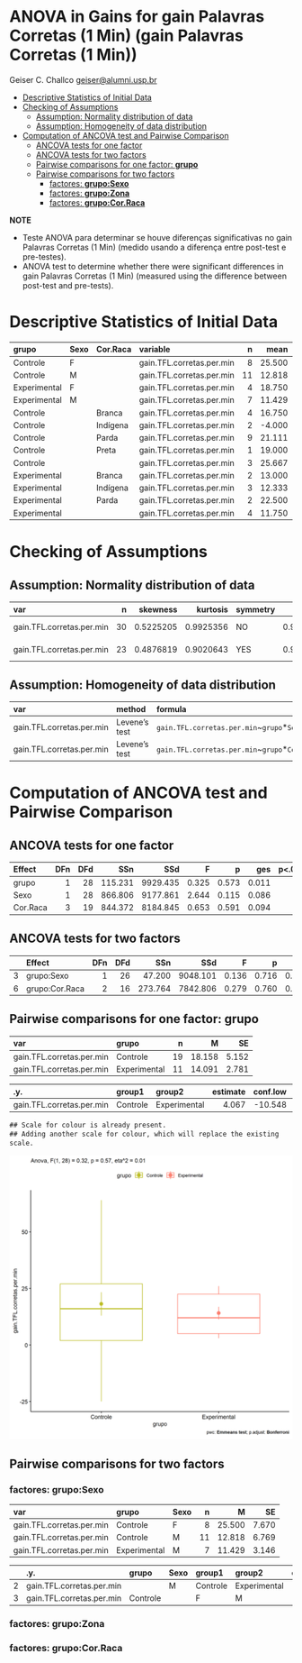 ANOVA in Gains for gain Palavras Corretas (1 Min) (gain Palavras
Corretas (1 Min))
================
Geiser C. Challco <geiser@alumni.usp.br>

- [Descriptive Statistics of Initial
  Data](#descriptive-statistics-of-initial-data)
- [Checking of Assumptions](#checking-of-assumptions)
  - [Assumption: Normality distribution of
    data](#assumption-normality-distribution-of-data)
  - [Assumption: Homogeneity of data
    distribution](#assumption-homogeneity-of-data-distribution)
- [Computation of ANCOVA test and Pairwise
  Comparison](#computation-of-ancova-test-and-pairwise-comparison)
  - [ANCOVA tests for one factor](#ancova-tests-for-one-factor)
  - [ANCOVA tests for two factors](#ancova-tests-for-two-factors)
  - [Pairwise comparisons for one factor:
    **grupo**](#pairwise-comparisons-for-one-factor-grupo)
  - [Pairwise comparisons for two
    factors](#pairwise-comparisons-for-two-factors)
    - [factores: **grupo:Sexo**](#factores-gruposexo)
    - [factores: **grupo:Zona**](#factores-grupozona)
    - [factores: **grupo:Cor.Raca**](#factores-grupocorraca)

**NOTE**

- Teste ANOVA para determinar se houve diferenças significativas no gain
  Palavras Corretas (1 Min) (medido usando a diferença entre post-test e
  pre-testes).
- ANOVA test to determine whether there were significant differences in
  gain Palavras Corretas (1 Min) (measured using the difference between
  post-test and pre-tests).

# Descriptive Statistics of Initial Data

| grupo        | Sexo | Cor.Raca | variable                  |   n |   mean | median | min | max |     sd |     se |      ci |   iqr |
|:-------------|:-----|:---------|:--------------------------|----:|-------:|-------:|----:|----:|-------:|-------:|--------:|------:|
| Controle     | F    |          | gain.TFL.corretas.per.min |   8 | 25.500 |   18.5 |  -7 |  64 | 21.693 |  7.670 |  18.136 | 24.00 |
| Controle     | M    |          | gain.TFL.corretas.per.min |  11 | 12.818 |   11.0 | -25 |  62 | 22.449 |  6.769 |  15.082 | 24.00 |
| Experimental | F    |          | gain.TFL.corretas.per.min |   4 | 18.750 |   22.5 |   4 |  26 |  9.979 |  4.990 |  15.879 |  6.25 |
| Experimental | M    |          | gain.TFL.corretas.per.min |   7 | 11.429 |   10.0 |   3 |  25 |  8.324 |  3.146 |   7.698 | 11.00 |
| Controle     |      | Branca   | gain.TFL.corretas.per.min |   4 | 16.750 |   15.0 | -25 |  62 | 35.584 | 17.792 |  56.623 | 23.25 |
| Controle     |      | Indígena | gain.TFL.corretas.per.min |   2 | -4.000 |   -4.0 |  -7 |  -1 |  4.243 |  3.000 |  38.119 |  3.00 |
| Controle     |      | Parda    | gain.TFL.corretas.per.min |   9 | 21.111 |   21.0 |  -3 |  64 | 21.398 |  7.133 |  16.448 | 23.00 |
| Controle     |      | Preta    | gain.TFL.corretas.per.min |   1 | 19.000 |   19.0 |  19 |  19 |        |        |         |  0.00 |
| Controle     |      |          | gain.TFL.corretas.per.min |   3 | 25.667 |   20.0 |  16 |  41 | 13.429 |  7.753 |  33.359 | 12.50 |
| Experimental |      | Branca   | gain.TFL.corretas.per.min |   2 | 13.000 |   13.0 |   4 |  22 | 12.728 |  9.000 | 114.356 |  9.00 |
| Experimental |      | Indígena | gain.TFL.corretas.per.min |   3 | 12.333 |   10.0 |   4 |  23 |  9.713 |  5.608 |  24.127 |  9.50 |
| Experimental |      | Parda    | gain.TFL.corretas.per.min |   2 | 22.500 |   22.5 |  20 |  25 |  3.536 |  2.500 |  31.766 |  2.50 |
| Experimental |      |          | gain.TFL.corretas.per.min |   4 | 11.750 |    9.0 |   3 |  26 | 10.210 |  5.105 |  16.247 | 10.25 |

# Checking of Assumptions

## Assumption: Normality distribution of data

| var                       |   n |  skewness |  kurtosis | symmetry | statistic | method       |         p | p.signif | normality |
|:--------------------------|----:|----------:|----------:|:---------|----------:|:-------------|----------:|:---------|:----------|
| gain.TFL.corretas.per.min |  30 | 0.5225205 | 0.9925356 | NO       | 0.9452685 | Shapiro-Wilk | 0.1261374 | ns       | YES       |
| gain.TFL.corretas.per.min |  23 | 0.4876819 | 0.9020643 | YES      | 0.9198258 | Shapiro-Wilk | 0.0660507 | ns       | YES       |

## Assumption: Homogeneity of data distribution

| var                       | method        | formula                                         |   n | df1 | df2 | statistic |         p | p.signif |
|:--------------------------|:--------------|:------------------------------------------------|----:|----:|----:|----------:|----------:|:---------|
| gain.TFL.corretas.per.min | Levene’s test | `gain.TFL.corretas.per.min`~`grupo`\*`Sexo`     |  30 |   3 |  26 | 1.4439748 | 0.2527905 | ns       |
| gain.TFL.corretas.per.min | Levene’s test | `gain.TFL.corretas.per.min`~`grupo`\*`Cor.Raca` |  23 |   6 |  16 | 0.9636182 | 0.4797773 | ns       |

# Computation of ANCOVA test and Pairwise Comparison

## ANCOVA tests for one factor

| Effect   | DFn | DFd |     SSn |      SSd |     F |     p |   ges | p\<.05 |
|:---------|----:|----:|--------:|---------:|------:|------:|------:|:-------|
| grupo    |   1 |  28 | 115.231 | 9929.435 | 0.325 | 0.573 | 0.011 |        |
| Sexo     |   1 |  28 | 866.806 | 9177.861 | 2.644 | 0.115 | 0.086 |        |
| Cor.Raca |   3 |  19 | 844.372 | 8184.845 | 0.653 | 0.591 | 0.094 |        |

## ANCOVA tests for two factors

|     | Effect         | DFn | DFd |     SSn |      SSd |     F |     p |   ges | p\<.05 |
|:----|:---------------|----:|----:|--------:|---------:|------:|------:|------:|:-------|
| 3   | grupo:Sexo     |   1 |  26 |  47.200 | 9048.101 | 0.136 | 0.716 | 0.005 |        |
| 6   | grupo:Cor.Raca |   2 |  16 | 273.764 | 7842.806 | 0.279 | 0.760 | 0.034 |        |

## Pairwise comparisons for one factor: **grupo**

| var                       | grupo        |   n |      M |    SE |
|:--------------------------|:-------------|----:|-------:|------:|
| gain.TFL.corretas.per.min | Controle     |  19 | 18.158 | 5.152 |
| gain.TFL.corretas.per.min | Experimental |  11 | 14.091 | 2.781 |

| .y.                       | group1   | group2       | estimate | conf.low | conf.high |    se | statistic |     p | p.adj | p.adj.signif |
|:--------------------------|:---------|:-------------|---------:|---------:|----------:|------:|----------:|------:|------:|:-------------|
| gain.TFL.corretas.per.min | Controle | Experimental |    4.067 |  -10.548 |    18.682 | 7.135 |      0.57 | 0.573 | 0.573 | ns           |

    ## Scale for colour is already present.
    ## Adding another scale for colour, which will replace the existing scale.

![](stari-gain.TFL.corretas.per.min-Serie-7-ano-gain_files/figure-gfm/unnamed-chunk-18-1.png)<!-- -->

## Pairwise comparisons for two factors

### factores: **grupo:Sexo**

| var                       | grupo        | Sexo |   n |      M |    SE |
|:--------------------------|:-------------|:-----|----:|-------:|------:|
| gain.TFL.corretas.per.min | Controle     | F    |   8 | 25.500 | 7.670 |
| gain.TFL.corretas.per.min | Controle     | M    |  11 | 12.818 | 6.769 |
| gain.TFL.corretas.per.min | Experimental | M    |   7 | 11.429 | 3.146 |

|     | .y.                       | grupo    | Sexo | group1   | group2       | estimate | conf.low | conf.high |    se | statistic |     p | p.adj | p.adj.signif |
|:----|:--------------------------|:---------|:-----|:---------|:-------------|---------:|---------:|----------:|------:|----------:|------:|------:|:-------------|
| 2   | gain.TFL.corretas.per.min |          | M    | Controle | Experimental |    1.390 |  -18.118 |    20.897 | 9.430 |     0.147 | 0.884 | 0.884 | ns           |
| 3   | gain.TFL.corretas.per.min | Controle |      | F        | M            |   12.682 |   -6.066 |    31.430 | 9.063 |     1.399 | 0.175 | 0.175 | ns           |

### factores: **grupo:Zona**

### factores: **grupo:Cor.Raca**

